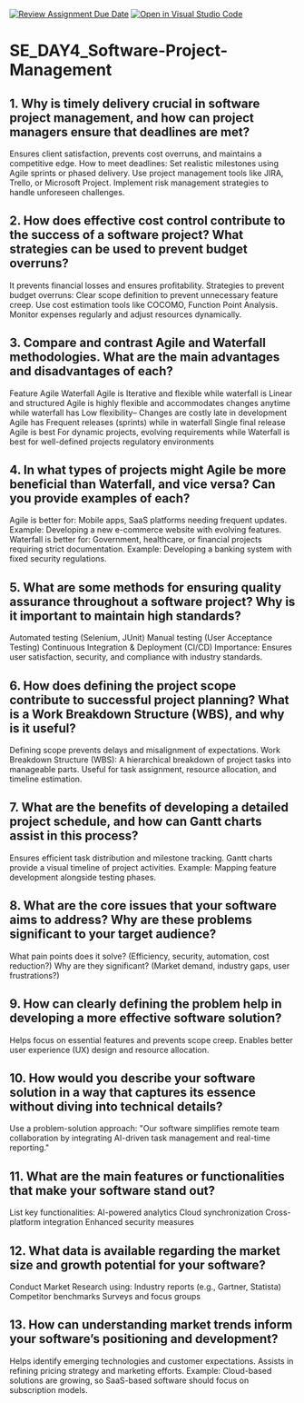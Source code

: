 [![Review Assignment Due Date](https://classroom.github.com/assets/deadline-readme-button-22041afd0340ce965d47ae6ef1cefeee28c7c493a6346c4f15d667ab976d596c.svg)](https://classroom.github.com/a/9pw6JKcu)
[![Open in Visual Studio Code](https://classroom.github.com/assets/open-in-vscode-2e0aaae1b6195c2367325f4f02e2d04e9abb55f0b24a779b69b11b9e10269abc.svg)](https://classroom.github.com/online_ide?assignment_repo_id=18458558&assignment_repo_type=AssignmentRepo)
# SE_DAY4_Software-Project-Management
## 1. Why is timely delivery crucial in software project management, and how can project managers ensure that deadlines are met?
Ensures client satisfaction, prevents cost overruns, and maintains a competitive edge.
How to meet deadlines:
Set realistic milestones using Agile sprints or phased delivery.
Use project management tools like JIRA, Trello, or Microsoft Project.
Implement risk management strategies to handle unforeseen challenges.
## 2. How does effective cost control contribute to the success of a software project? What strategies can be used to prevent budget overruns?
It prevents financial losses and ensures profitability.
Strategies to prevent budget overruns:
Clear scope definition to prevent unnecessary feature creep.
Use cost estimation tools like COCOMO, Function Point Analysis.
Monitor expenses regularly and adjust resources dynamically.
## 3. Compare and contrast Agile and Waterfall methodologies. What are the main advantages and disadvantages of each?
Feature	Agile	Waterfall
Agile is Iterative and flexible while waterfall is Linear and structured
Agile is  highly flexible and accommodates changes anytime while waterfall has Low flexibility– Changes are costly late in development
Agile has Frequent releases (sprints)	while in waterfall Single final release
Agile is best For	dynamic projects, evolving requirements while Waterfall is best for well-defined projects regulatory environments
## 4. In what types of projects might Agile be more beneficial than Waterfall, and vice versa? Can you provide examples of each?
Agile is better for:
Mobile apps, SaaS platforms needing frequent updates.
Example: Developing a new e-commerce website with evolving features.
Waterfall is better for:
Government, healthcare, or financial projects requiring strict documentation.
Example: Developing a banking system with fixed security regulations.
## 5. What are some methods for ensuring quality assurance throughout a software project? Why is it important to maintain high standards?
Automated testing (Selenium, JUnit)
Manual testing (User Acceptance Testing)
Continuous Integration & Deployment (CI/CD)
Importance: Ensures user satisfaction, security, and compliance with industry standards.
## 6. How does defining the project scope contribute to successful project planning? What is a Work Breakdown Structure (WBS), and why is it useful?
Defining scope prevents delays and misalignment of expectations.
Work Breakdown Structure (WBS): A hierarchical breakdown of project tasks into manageable parts.
Useful for task assignment, resource allocation, and timeline estimation.
## 7. What are the benefits of developing a detailed project schedule, and how can Gantt charts assist in this process?
Ensures efficient task distribution and milestone tracking.
Gantt charts provide a visual timeline of project activities.
Example: Mapping feature development alongside testing phases.

## 8. What are the core issues that your software aims to address? Why are these problems significant to your target audience?
What pain points does it solve? (Efficiency, security, automation, cost reduction?)
Why are they significant? (Market demand, industry gaps, user frustrations?)
## 9. How can clearly defining the problem help in developing a more effective software solution?
Helps focus on essential features and prevents scope creep.
Enables better user experience (UX) design and resource allocation.
## 10. How would you describe your software solution in a way that captures its essence without diving into technical details?
Use a problem-solution approach:
"Our software simplifies remote team collaboration by integrating AI-driven task management and real-time reporting."
## 11. What are the main features or functionalities that make your software stand out?
List key functionalities:
AI-powered analytics
Cloud synchronization
Cross-platform integration
Enhanced security measures
## 12. What data is available regarding the market size and growth potential for your software?
Conduct Market Research using:
Industry reports (e.g., Gartner, Statista)
Competitor benchmarks
Surveys and focus groups
## 13. How can understanding market trends inform your software’s positioning and development?
Helps identify emerging technologies and customer expectations.
Assists in refining pricing strategy and marketing efforts.
Example: Cloud-based solutions are growing, so SaaS-based software should focus on subscription models.
